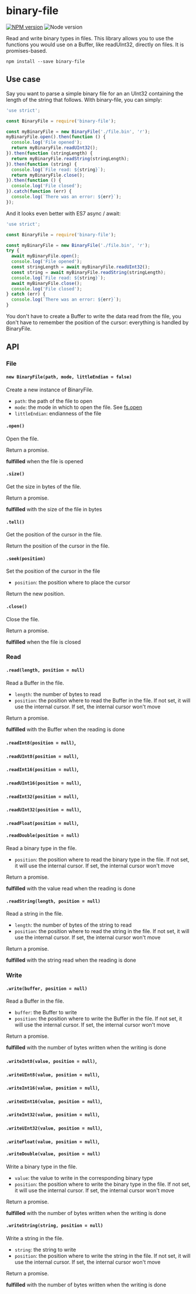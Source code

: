 binary-file
===========

[![NPM version](https://img.shields.io/npm/v/binary-file.svg)](https://www.npmjs.com/package/binary-file) ![Node version](https://img.shields.io/node/v/binary-file.svg)

Read and write binary types in files.
This library allows you to use the functions you would use on a Buffer, like readUInt32, directly on files.
It is promises-based.

```
npm install --save binary-file
```

## Use case

Say you want to parse a simple binary file for an an UInt32 containing the length of the string that follows. With binary-file, you can simply:

```javascript
'use strict';

const BinaryFile = require('binary-file');

const myBinaryFile = new BinaryFile('./file.bin', 'r');
myBinaryFile.open().then(function () {
  console.log('File opened');
  return myBinaryFile.readUInt32();
}).then(function (stringLength) {
  return myBinaryFile.readString(stringLength);
}).then(function (string) {
  console.log(`File read: ${string}`);
  return myBinaryFile.close();
}).then(function () {
  console.log('File closed');
}).catch(function (err) {
  console.log(`There was an error: ${err}`);
});
```

And it looks even better with ES7 async / await:

```javascript
'use strict';

const BinaryFile = require('binary-file');

const myBinaryFile = new BinaryFile('./file.bin', 'r');
try {
  await myBinaryFile.open();
  console.log('File opened');
  const stringLength = await myBinaryFile.readUInt32();
  const string = await myBinaryFile.readString(stringLength);
  console.log(`File read: ${string}`);
  await myBinaryFile.close();
  console.log('File closed');
} catch (err) {
  console.log(`There was an error: ${err}`);
}
```

You don't have to create a Buffer to write the data read from the file, you don't have to remember the position of the cursor: everything is handled by BinaryFile.

## API

### File

#### `new BinaryFile(path, mode, littleEndian = false)`

Create a new instance of BinaryFile.

* `path`: the path of the file to open
* `mode`: the mode in which to open the file. See [fs.open](https://nodejs.org/api/fs.html#fs_fs_open_path_flags_mode_callback)
* `littleEndian`: endianness of the file

#### `.open()`

Open the file.

Return a promise.

**fulfilled** when the file is opened

#### `.size()`

Get the size in bytes of the file.

Return a promise.

**fulfilled** with the size of the file in bytes

#### `.tell()`

Get the position of the cursor in the file.

Return the position of the cursor in the file.

#### `.seek(position)`

Set the position of the cursor in the file

* `position`: the position where to place the cursor

Return the new position.

#### `.close()`

Close the file.

Return a promise.

**fulfilled** when the file is closed

### Read

#### `.read(length, position = null)`

Read a Buffer in the file.

* `length`: the number of bytes to read
* `position`: the position where to read the Buffer in the file. If not set, it will use the internal cursor. If set, the internal cursor won't move

Return a promise.

**fulfilled** with the Buffer when the reading is done

#### `.readInt8(position = null)`,
#### `.readUInt8(position = null)`,
#### `.readInt16(position = null)`,
#### `.readUInt16(position = null)`,
#### `.readInt32(position = null)`,
#### `.readUInt32(position = null)`,
#### `.readFloat(position = null)`,
#### `.readDouble(position = null)`

Read a binary type in the file.

* `position`: the position where to read the binary type in the file. If not set, it will use the internal cursor. If set, the internal cursor won't move

Return a promise.

**fulfilled** with the value read when the reading is done

#### `.readString(length, position = null)`

Read a string in the file.

* `length`: the number of bytes of the string to read
* `position`: the position where to read the string in the file. If not set, it will use the internal cursor. If set, the internal cursor won't move

Return a promise.

**fulfilled** with the string read when the reading is done

### Write

#### `.write(buffer, position = null)`

Read a Buffer in the file.

* `buffer`: the Buffer to write
* `position`: the position where to write the Buffer in the file. If not set, it will use the internal cursor. If set, the internal cursor won't move

Return a promise.

**fulfilled** with the number of bytes written when the writing is done

#### `.writeInt8(value, position = null)`,
#### `.writeUInt8(value, position = null)`,
#### `.writeInt16(value, position = null)`,
#### `.writeUInt16(value, position = null)`,
#### `.writeInt32(value, position = null)`,
#### `.writeUInt32(value, position = null)`,
#### `.writeFloat(value, position = null)`,
#### `.writeDouble(value, position = null)`

Write a binary type in the file.

* `value`: the value to write in the corresponding binary type
* `position`: the position where to write the binary type in the file. If not set, it will use the internal cursor. If set, the internal cursor won't move

Return a promise.

**fulfilled** with the number of bytes written when the writing is done

#### `.writeString(string, position = null)`

Write a string in the file.

* `string`: the string to write
* `position`: the position where to write the string in the file. If not set, it will use the internal cursor. If set, the internal cursor won't move

Return a promise.

**fulfilled** with the number of bytes written when the writing is done

